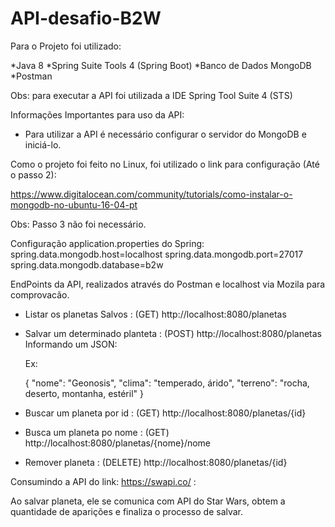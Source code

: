 # API-desafio-B2W


Para o Projeto foi utilizado:

*Java 8
*Spring Suite Tools 4 (Spring Boot)
*Banco de Dados MongoDB
*Postman

Obs: para executar a API foi utilizada a IDE Spring Tool Suite 4 (STS)



Informações Importantes para uso da API:
- Para utilizar a API é necessário configurar o servidor do MongoDB e iniciá-lo.

Como o projeto foi feito no Linux, foi utilizado o link para configuração (Até o passo 2):

https://www.digitalocean.com/community/tutorials/como-instalar-o-mongodb-no-ubuntu-16-04-pt

Obs: Passo 3 não foi necessário.


Configuração application.properties do Spring:
spring.data.mongodb.host=localhost
spring.data.mongodb.port=27017
spring.data.mongodb.database=b2w


EndPoints da API, realizados através do Postman e localhost via Mozila para comprovacão.


- Listar os planetas Salvos : (GET) http://localhost:8080/planetas 
- Salvar um determinado planteta : (POST) http://localhost:8080/planetas
    Informando um JSON:
    
    Ex:
    
     {
        "nome": "Geonosis",
        "clima": "temperado, árido",
        "terreno": "rocha, deserto, montanha, estéril"
    }
  
  
- Buscar um planeta por id : (GET) http://localhost:8080/planetas/{id}
- Busca um planeta po nome : (GET) http://localhost:8080/planetas/{nome}/nome
- Remover planeta : (DELETE) http://localhost:8080/planetas/{id}


Consumindo a API do link: https://swapi.co/ :

Ao salvar planeta, ele se comunica com API do Star Wars, obtem a quantidade de aparições e finaliza o processo de salvar.
